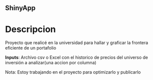 ## ShinyApp

# Descripcion

Proyecto que realicé en la universidad para hallar y graficar la frontera eficiente de un portafolio

**Inputs**: Archivo csv o Excel con el historico de precios del universo de inversión a analizar(una accion por columna)

Nota: Estoy trabajando en el proyecto para optimizarlo y publicarlo


